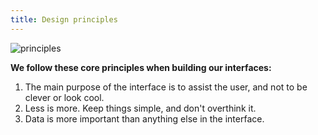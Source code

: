 ```yaml
---
title: Design principles
---
```


![principles](static/principles.png)

**We follow these core principles when building our interfaces:**

1. The main purpose of the interface is to assist the user, and not to be clever or look cool.
2. Less is more. Keep things simple, and don't overthink it.
3. Data is more important than anything else in the interface.
